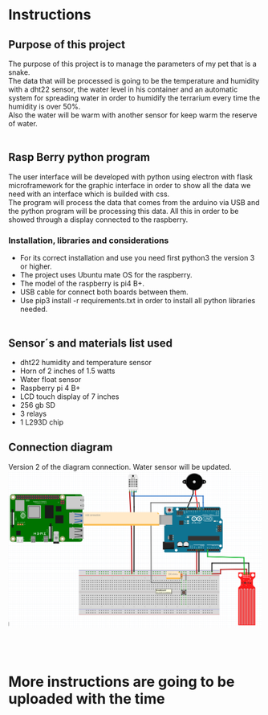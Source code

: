 # Instructions

## Purpose of this project
The purpose of this project is to manage the parameters of my pet that is a snake.
<br>
The data that will be processed is going to be the temperature and humidity with a dht22 sensor, the water level in his container and an automatic system for spreading water in order to humidify the terrarium every time the humidity is over 50%.
<br>
Also the water will be warm with another sensor for keep warm the reserve of water.
<br><br>

## Rasp Berry python program
The user interface will be developed with python using electron with flask microframework for the graphic interface in order to show all the data we need with an interface which is builded with css.
<br>
The program will process the data that comes from the arduino via USB and the python program will be processing this data.
All this in order to be showed through a display connected to the raspberry.
<br>

### Installation, libraries and considerations
* For its correct installation and use you need first python3 the version 3 or higher.
* The project uses Ubuntu mate OS for the raspberry.
* The model of the raspberry is pi4 B+.
* USB cable for connect both boards between them.
* Use pip3 install -r requirements.txt in order to install all python libraries needed.
<br><br>

## Sensor´s and materials list used
* dht22 humidity and temperature sensor
* Horn of 2 inches of 1.5 watts
* Water float sensor
* Raspberry pi 4 B+
* LCD touch display of 7 inches
* 256 gb SD
* 3 relays
* 1 L293D chip

## Connection diagram
Version 2 of the diagram connection. Water sensor will be updated.
![](Imgs/Diagrama.png)

<br><br>

# More instructions are going to be uploaded with the time
